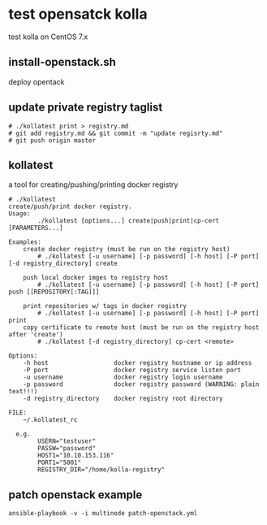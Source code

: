 # test opensatck kolla

test kolla on CentOS 7.x

## install-openstack.sh

deploy opentack 

## update private registry taglist

```
# ./kollatest print > registry.md
# git add registry.md && git commit -m "update regisrty.md"
# git push origin master
```

## kollatest

a tool for creating/pushing/printing docker registry

```
# ./kollatest 
create/push/print docker registry.
Usage:
        ./kollatest [options...] create|push|print|cp-cert [PARAMETERS...]

Examples:
    create docker registry (must be run on the registry host)
        # ./kollatest [-u username] [-p password] [-h host] [-P port] [-d registry_directory] create

    push local docker imges to registry host
        # ./kollatest [-u username] [-p password] [-h host] [-P port] push [[REPOSITORY[:TAG]]]

    print repositories w/ tags in docker registry
        # ./kollatest [-u username] [-p password] [-h host] [-P port] print
    copy certificate to remote host (must be run on the registry host after 'create')
        # ./kollatest [-d registry_directory] cp-cert <remote>

Options:
    -h host                  docker registry hostname or ip address
    -P port                  docker registry service listen port
    -u username              docker registry login username
    -p password              docker registry password (WARNING: plain text!!!)
    -d registry_directory    docker registry root directory

FILE:
    ~/.kollatest_rc

  e.g.
        USERN="testuser"
        PASSW="password"
        HOST1="10.10.153.116"
        PORT1="5001"
        REGISTRY_DIR="/home/kolla-registry"
```

## patch openstack example

```
ansible-playbook -v -i multinode patch-openstack.yml 
```

